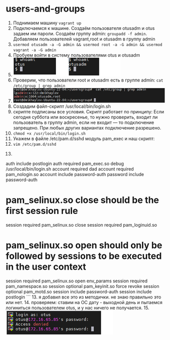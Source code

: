 # users-and-groups
1. Поднимаем машину ``` vagrant up ```
2. Подключаемся к машине. Создаём пользователя otusadm и otus задаем им пароли.  Создаём группу admin: ``` groupadd -f admin ```.  Добавляем пользователей vagrant,root и otusadm в группу admin
3.  ``` usermod otusadm -a -G admin && usermod root -a -G admin && usermod vagrant -a -G admin ```
4.  Пробуем войти в систему пользователями otus и otusadm
5.  ![alt text](./Pictures/1.png)
6.  Проверим, что пользователи root и otusadm есть в группе admin: ``` cat /etc/group | grep admin ```
7.  ![alt text](./Pictures/2.png)
8.  Создадим файл-скрипт /usr/local/bin/login.sh
9.   скрипте подписаны все условия. Скрипт работает по принципу: Если сегодня суббота или воскресенье, то нужно проверить, входит ли пользователь в группу admin, если не входит — то подключение запрещено. При любых других вариантах подключение разрешено.
10.   ``` chmod +x /usr/local/bin/login.sh ```
11.   Укажем в файле /etc/pam.d/sshd модуль pam_exec и наш скрипт:
12. ``` vim /etc/pam.d/sshd ```
13.  ``` auth       substack     password-auth
auth       include      postlogin
auth required pam_exec.so debug /usr/local/bin/login.sh
account    required     dad
account    required     pam_nologin.so
account    include      password-auth
password   include      password-auth
# pam_selinux.so close should be the first session rule
session    required     pam_selinux.so close
session    required     pam_loginuid.so
# pam_selinux.so open should only be followed by sessions to be executed in the user context
session    required     pam_selinux.so open env_params
session    required     pam_namespace.so
session    optional     pam_keyinit.so force revoke
session    optional     pam_motd.so
session    include      password-auth
session    include      postlogin ```
13. я добавил все это из методички. не знаю правильно это или нет.
14. проверяем: ставим на ОС дату - выходной день и пытаемся логиниться пользователем otus, и у нас ничего не получается.
15. ![alt text](./Pictures/3.png)



